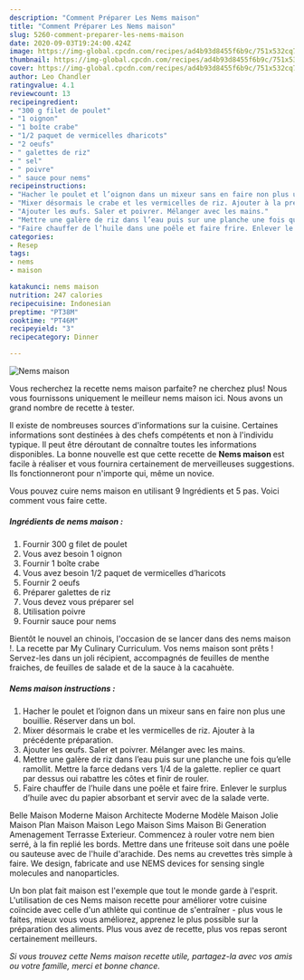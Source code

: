 ```yaml
---
description: "Comment Préparer Les Nems maison"
title: "Comment Préparer Les Nems maison"
slug: 5260-comment-preparer-les-nems-maison
date: 2020-09-03T19:24:00.424Z
image: https://img-global.cpcdn.com/recipes/ad4b93d8455f6b9c/751x532cq70/nems-maison-photo-principale-de-la-recette.jpg
thumbnail: https://img-global.cpcdn.com/recipes/ad4b93d8455f6b9c/751x532cq70/nems-maison-photo-principale-de-la-recette.jpg
cover: https://img-global.cpcdn.com/recipes/ad4b93d8455f6b9c/751x532cq70/nems-maison-photo-principale-de-la-recette.jpg
author: Leo Chandler
ratingvalue: 4.1
reviewcount: 13
recipeingredient:
- "300 g filet de poulet"
- "1 oignon"
- "1 boîte crabe"
- "1/2 paquet de vermicelles dharicots"
- "2 oeufs"
- " galettes de riz"
- " sel"
- " poivre"
- " sauce pour nems"
recipeinstructions:
- "Hacher le poulet et l’oignon dans un mixeur sans en faire non plus une bouillie. Réserver dans un bol."
- "Mixer désormais le crabe et les vermicelles de riz. Ajouter à la précédente préparation."
- "Ajouter les œufs. Saler et poivrer. Mélanger avec les mains."
- "Mettre une galère de riz dans l’eau puis sur une planche une fois qu’elle ramollit. Mettre la farce dedans vers 1/4 de la galette. replier ce quart par dessus oui rabattre les côtes et finir de rouler."
- "Faire chauffer de l’huile dans une poêle et faire frire. Enlever le surplus d’huile avec du papier absorbant et servir avec de la salade verte."
categories:
- Resep
tags:
- nems
- maison

katakunci: nems maison 
nutrition: 247 calories
recipecuisine: Indonesian
preptime: "PT38M"
cooktime: "PT46M"
recipeyield: "3"
recipecategory: Dinner

---
```



![Nems maison](https://img-global.cpcdn.com/recipes/ad4b93d8455f6b9c/751x532cq70/nems-maison-photo-principale-de-la-recette.jpg)

Vous recherchez la recette nems maison parfaite? ne cherchez plus! Nous vous fournissons uniquement le meilleur nems maison ici. Nous avons un grand nombre de recette à tester.

Il existe de nombreuses sources d'informations sur la cuisine. Certaines informations sont destinées à des chefs compétents et non à l'individu typique. Il peut être déroutant de connaître toutes les informations disponibles. La bonne nouvelle est que cette recette de <strong> Nems maison </strong> est facile à réaliser et vous fournira certainement de merveilleuses suggestions. Ils fonctionneront pour n'importe qui, même un novice.

<!--inarticleads1-->

Vous pouvez cuire nems maison en utilisant 9 Ingrédients et 5 pas. Voici comment vous faire cette.

##### Ingrédients de nems maison :

1. Fournir 300 g filet de poulet
1. Vous avez besoin 1 oignon
1. Fournir 1 boîte crabe
1. Vous avez besoin 1/2 paquet de vermicelles d’haricots
1. Fournir 2 oeufs
1. Préparer  galettes de riz
1. Vous devez vous préparer  sel
1. Utilisation  poivre
1. Fournir  sauce pour nems


Bientôt le nouvel an chinois, l&#39;occasion de se lancer dans des nems maison !. La recette par My Culinary Curriculum. Vos nems maison sont prêts ! Servez-les dans un joli récipient, accompagnés de feuilles de menthe fraiches, de feuilles de salade et de la sauce à la cacahuète. 

<!--inarticleads2-->

##### Nems maison instructions :

1. Hacher le poulet et l’oignon dans un mixeur sans en faire non plus une bouillie. Réserver dans un bol.
1. Mixer désormais le crabe et les vermicelles de riz. Ajouter à la précédente préparation.
1. Ajouter les œufs. Saler et poivrer. Mélanger avec les mains.
1. Mettre une galère de riz dans l’eau puis sur une planche une fois qu’elle ramollit. Mettre la farce dedans vers 1/4 de la galette. replier ce quart par dessus oui rabattre les côtes et finir de rouler.
1. Faire chauffer de l’huile dans une poêle et faire frire. Enlever le surplus d’huile avec du papier absorbant et servir avec de la salade verte.


Belle Maison Moderne Maison Architecte Moderne Modèle Maison Jolie Maison Plan Maison Maison Lego Maison Sims Maison Bi Generation Amenagement Terrasse Exterieur. Commencez à rouler votre nem bien serré, à la fin replié les bords. Mettre dans une friteuse soit dans une poêle ou sauteuse avec de l&#39;huile d&#39;arachide. Des nems au crevettes très simple à faire. We design, fabricate and use NEMS devices for sensing single molecules and nanoparticles. 

<!--inarticleads1-->

<p>
Un bon plat fait maison est l'exemple que tout le monde garde à l'esprit. L'utilisation de ces Nems maison recette pour améliorer votre cuisine coïncide avec celle d'un athlète qui continue de s'entraîner - plus vous le faites, mieux vous vous améliorez, apprenez le plus possible sur la préparation des aliments. Plus vous avez de recette, plus vos repas seront certainement meilleurs.
</p>

<p>
<i>Si vous trouvez cette Nems maison recette utile, partagez-la avec vos amis ou votre famille, merci et bonne chance.</i>
</p>
